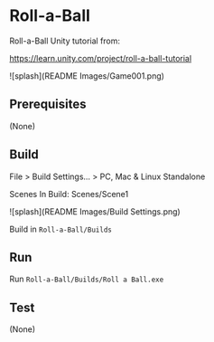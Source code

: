 # Roll-a-Ball
Roll-a-Ball Unity tutorial from:

https://learn.unity.com/project/roll-a-ball-tutorial

![splash](README Images/Game001.png)

## Prerequisites
(None)

## Build
File > Build Settings... > PC, Mac & Linux Standalone

Scenes In Build: Scenes/Scene1

![splash](README Images/Build Settings.png)

Build in `Roll-a-Ball/Builds`

## Run
Run `Roll-a-Ball/Builds/Roll a Ball.exe`

## Test
(None)
